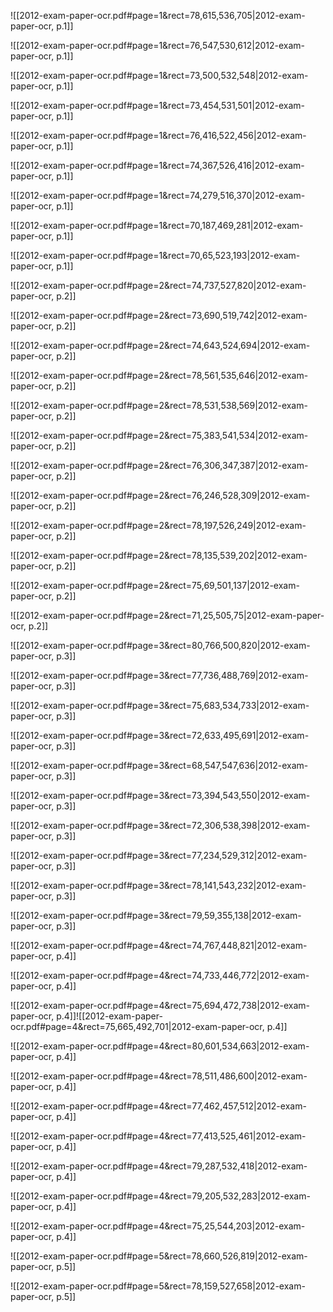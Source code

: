 ![[2012-exam-paper-ocr.pdf#page=1&rect=78,615,536,705|2012-exam-paper-ocr, p.1]]



![[2012-exam-paper-ocr.pdf#page=1&rect=76,547,530,612|2012-exam-paper-ocr, p.1]]


![[2012-exam-paper-ocr.pdf#page=1&rect=73,500,532,548|2012-exam-paper-ocr, p.1]]


![[2012-exam-paper-ocr.pdf#page=1&rect=73,454,531,501|2012-exam-paper-ocr, p.1]]


![[2012-exam-paper-ocr.pdf#page=1&rect=76,416,522,456|2012-exam-paper-ocr, p.1]]


![[2012-exam-paper-ocr.pdf#page=1&rect=74,367,526,416|2012-exam-paper-ocr, p.1]]


![[2012-exam-paper-ocr.pdf#page=1&rect=74,279,516,370|2012-exam-paper-ocr, p.1]]


![[2012-exam-paper-ocr.pdf#page=1&rect=70,187,469,281|2012-exam-paper-ocr, p.1]]


![[2012-exam-paper-ocr.pdf#page=1&rect=70,65,523,193|2012-exam-paper-ocr, p.1]]


![[2012-exam-paper-ocr.pdf#page=2&rect=74,737,527,820|2012-exam-paper-ocr, p.2]]



![[2012-exam-paper-ocr.pdf#page=2&rect=73,690,519,742|2012-exam-paper-ocr, p.2]]


![[2012-exam-paper-ocr.pdf#page=2&rect=74,643,524,694|2012-exam-paper-ocr, p.2]]


![[2012-exam-paper-ocr.pdf#page=2&rect=78,561,535,646|2012-exam-paper-ocr, p.2]]


![[2012-exam-paper-ocr.pdf#page=2&rect=78,531,538,569|2012-exam-paper-ocr, p.2]]


![[2012-exam-paper-ocr.pdf#page=2&rect=75,383,541,534|2012-exam-paper-ocr, p.2]]


![[2012-exam-paper-ocr.pdf#page=2&rect=76,306,347,387|2012-exam-paper-ocr, p.2]]


![[2012-exam-paper-ocr.pdf#page=2&rect=76,246,528,309|2012-exam-paper-ocr, p.2]]


![[2012-exam-paper-ocr.pdf#page=2&rect=78,197,526,249|2012-exam-paper-ocr, p.2]]


![[2012-exam-paper-ocr.pdf#page=2&rect=78,135,539,202|2012-exam-paper-ocr, p.2]]


![[2012-exam-paper-ocr.pdf#page=2&rect=75,69,501,137|2012-exam-paper-ocr, p.2]]


![[2012-exam-paper-ocr.pdf#page=2&rect=71,25,505,75|2012-exam-paper-ocr, p.2]]


![[2012-exam-paper-ocr.pdf#page=3&rect=80,766,500,820|2012-exam-paper-ocr, p.3]]


![[2012-exam-paper-ocr.pdf#page=3&rect=77,736,488,769|2012-exam-paper-ocr, p.3]]


![[2012-exam-paper-ocr.pdf#page=3&rect=75,683,534,733|2012-exam-paper-ocr, p.3]]


![[2012-exam-paper-ocr.pdf#page=3&rect=72,633,495,691|2012-exam-paper-ocr, p.3]]


![[2012-exam-paper-ocr.pdf#page=3&rect=68,547,547,636|2012-exam-paper-ocr, p.3]]



![[2012-exam-paper-ocr.pdf#page=3&rect=73,394,543,550|2012-exam-paper-ocr, p.3]]


![[2012-exam-paper-ocr.pdf#page=3&rect=72,306,538,398|2012-exam-paper-ocr, p.3]]


![[2012-exam-paper-ocr.pdf#page=3&rect=77,234,529,312|2012-exam-paper-ocr, p.3]]


![[2012-exam-paper-ocr.pdf#page=3&rect=78,141,543,232|2012-exam-paper-ocr, p.3]]

![[2012-exam-paper-ocr.pdf#page=3&rect=79,59,355,138|2012-exam-paper-ocr, p.3]]


![[2012-exam-paper-ocr.pdf#page=4&rect=74,767,448,821|2012-exam-paper-ocr, p.4]]



![[2012-exam-paper-ocr.pdf#page=4&rect=74,733,446,772|2012-exam-paper-ocr, p.4]]



![[2012-exam-paper-ocr.pdf#page=4&rect=75,694,472,738|2012-exam-paper-ocr, p.4]]![[2012-exam-paper-ocr.pdf#page=4&rect=75,665,492,701|2012-exam-paper-ocr, p.4]]


![[2012-exam-paper-ocr.pdf#page=4&rect=80,601,534,663|2012-exam-paper-ocr, p.4]]


![[2012-exam-paper-ocr.pdf#page=4&rect=78,511,486,600|2012-exam-paper-ocr, p.4]]


![[2012-exam-paper-ocr.pdf#page=4&rect=77,462,457,512|2012-exam-paper-ocr, p.4]]


![[2012-exam-paper-ocr.pdf#page=4&rect=77,413,525,461|2012-exam-paper-ocr, p.4]]



![[2012-exam-paper-ocr.pdf#page=4&rect=79,287,532,418|2012-exam-paper-ocr, p.4]]



![[2012-exam-paper-ocr.pdf#page=4&rect=79,205,532,283|2012-exam-paper-ocr, p.4]]


![[2012-exam-paper-ocr.pdf#page=4&rect=75,25,544,203|2012-exam-paper-ocr, p.4]]


![[2012-exam-paper-ocr.pdf#page=5&rect=78,660,526,819|2012-exam-paper-ocr, p.5]]


![[2012-exam-paper-ocr.pdf#page=5&rect=78,159,527,658|2012-exam-paper-ocr, p.5]]


